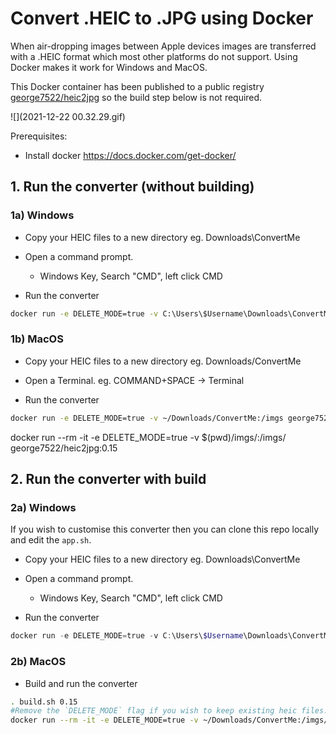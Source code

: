 # Convert .HEIC to .JPG using Docker

When air-dropping images between Apple devices images are transferred with a .HEIC format which most other platforms do not support. Using Docker makes it work for Windows and MacOS.

This Docker container has been published to a public registry  [george7522/heic2jpg](https://hub.docker.com/repository/docker/george7522/heic2jpg) so the build step below is not required.

![](2021-12-22 00.32.29.gif)

Prerequisites:
- Install docker https://docs.docker.com/get-docker/



## 1. Run the converter (without building)

### 1a) Windows

- Copy your HEIC files to a new directory eg. Downloads\ConvertMe

- Open a command prompt.

  - Windows Key, Search "CMD", left click CMD

- Run the converter

```bash
docker run -e DELETE_MODE=true -v C:\Users\$Username\Downloads\ConvertMe:/imgs george7522/heic2jpg:0.15
```

### 1b) MacOS

- Copy your HEIC files to a new directory eg. Downloads/ConvertMe

- Open a Terminal. eg. COMMAND+SPACE -> Terminal

- Run the converter

```bash
docker run -e DELETE_MODE=true -v ~/Downloads/ConvertMe:/imgs george7522/heic2jpg:0.15
```



docker run --rm -it -e DELETE_MODE=true -v $(pwd)/imgs/:/imgs/ george7522/heic2jpg:0.15

## 2. Run the converter with build 

### 2a) Windows

If you wish to customise this converter then you can clone this repo locally and edit the `app.sh`.

- Copy your HEIC files to a new directory eg. Downloads\ConvertMe

- Open a command prompt.

  - Windows Key, Search "CMD", left click CMD

- Run the converter

```powershell
docker run -e DELETE_MODE=true -v C:\Users\$Username\Downloads\ConvertMe:/imgs george7522/heic2jpg:0.15
```

### 2b) MacOS

- Build and run the converter

```bash
. build.sh 0.15
#Remove the `DELETE_MODE` flag if you wish to keep existing heic files.
docker run --rm -it -e DELETE_MODE=true -v ~/Downloads/ConvertMe:/imgs/ george7522/heic2jpg:0.15
```